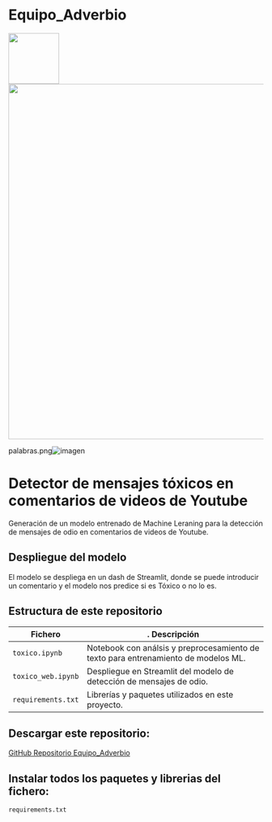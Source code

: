 # Equipo_Adverbio
<img src="https://github.com/Factoria-F5-AI-Bootcamp-1-Edicion/proyecto_universidad/blob/feature/login_and_profesor/logo-color.png" width="100px"><img src="https://user-images.githubusercontent.com/110174766/200622165-764b812a-c86f-4ffc-823f-ba7d43db282e.png" width="700px">

palabras.png![imagen](https://user-images.githubusercontent.com/110174766/207088677-ee7e7864-0655-4487-8f0c-beb6552176e3.png)


# Detector de mensajes tóxicos en comentarios de videos de Youtube
Generación de un modelo  entrenado de Machine Leraning para la detección de mensajes de odio en comentarios de videos de Youtube.

## Despliegue del modelo
El modelo se despliega en un dash de Streamlit, donde se puede introducir un comentario y el modelo nos predice si es Tóxico o no lo es.

## Estructura de este repositorio

|  Fichero               |.           Descripción                                                            |
|------------------------|-----------------------------------------------------------------------------------|
| `toxico.ipynb`         | Notebook con análsis y preprocesamiento de texto para entrenamiento de modelos ML.|
| `toxico_web.ipynb`     | Despliegue en Streamlit del modelo de detección de mensajes de odio.                                                          |
| `requirements.txt`     | Librerías y paquetes utilizados en este proyecto.                                 |

## Descargar este repositorio:
[GitHub Repositorio Equipo_Adverbio](https://github.com/Factoria-F5-AI-Bootcamp-1-Edicion/Equipo_Adverbio.git)

## Instalar todos los paquetes y librerias del fichero:
`requirements.txt`
